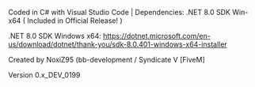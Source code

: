 Coded in C# with Visual Studio Code | Dependencies: .NET 8.0 SDK Win-x64 ( Included in Official Release! )

.NET 8.0 SDK Windows x64: https://dotnet.microsoft.com/en-us/download/dotnet/thank-you/sdk-8.0.401-windows-x64-installer

Created by NoxiZ95 (bb-development / Syndicate V [FiveM]

Version 0.x_DEV_0199
